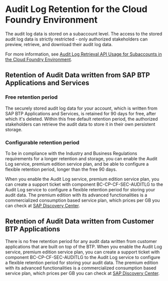 <!-- loioadaefa64228e49ddbe40c15f63a4f74b -->

# Audit Log Retention for the Cloud Foundry Environment

The audit log data is stored on a subaccount level. The access to the stored audit log data is strictly restricted - only authorized stakeholders can preview, retrieve, and download their audit log data.

For more information, see [Audit Log Retrieval API Usage for Subaccounts in the Cloud Foundry Environment](audit-log-retrieval-api-usage-for-subaccounts-in-the-cloud-foundry-environment-30ece35.md).



<a name="loioadaefa64228e49ddbe40c15f63a4f74b__section_b3s_khk_dzb"/>

## Retention of Audit Data written from SAP BTP Applications and Services



### Free retention period

The securely stored audit log data for your account, which is written from SAP BTP Applications and Services, is retained for 90 days for free, after which it's deleted. Within this free default retention period, the authorized stakeholders can retrieve the audit data to store it in their own persistent storage.



### Configurable retention period

To be in compliance with the Industry and Business Regulations requirements for a longer retention and storage, you can enable the Audit Log service, premium edition service plan, and be able to configure a flexible retention period, longer than the free 90 days.

When you enable the Audit Log service, premium edition service plan, you can create a support ticket with component BC-CP-CF-SEC-AUDITLG to the Audit Log service to configure a flexible retention period for storing your audit data. The premium edition with its advanced functionalities is a commercialized consumption based service plan, which prices per GB you can check at [SAP Discovery Center](https://discovery-center.cloud.sap/serviceCatalog/audit-log-service?region=all&tab=service_plan&commercialModel=cpea).



<a name="loioadaefa64228e49ddbe40c15f63a4f74b__section_nf1_jlk_dzb"/>

## Retention of Audit Data written from Customer BTP Applications

There is no free retention period for any audit data written from customer applications that are built on top of the BTP. When you enable the Audit Log service, premium edition service plan, you can create a support ticket with component BC-CP-CF-SEC-AUDITLG to the Audit Log service to configure a flexible retention period for storing your audit data. The premium edition with its advanced functionalities is a commercialized consumption based service plan, which prices per GB you can check at [SAP Discovery Center](https://discovery-center.cloud.sap/serviceCatalog/audit-log-service?region=all&tab=service_plan&commercialModel=cpea).

